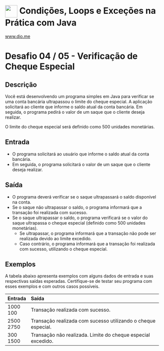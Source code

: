 # <img align="center" width="40px" src="https://hermes.digitalinnovation.one/assets/diome/logo-minimized.png"> Condições, Loops e Exceções na Prática com Java
www.dio.me


# Desafio 04 / 05 - Verificação de Cheque Especial
## Descrição
Você está desenvolvendo um programa simples em Java para verificar se uma conta bancária ultrapassou o limite do cheque especial. A aplicação solicitará ao cliente que informe o saldo atual da conta bancária. Em seguida, o programa pedirá o valor de um saque que o cliente deseja realizar.

O limite do cheque especial será definido como 500 unidades monetárias.

## Entrada
* O programa solicitará ao usuário que informe o saldo atual da conta bancária.
* Em seguida, o programa solicitará o valor de um saque que o cliente deseja realizar.

## Saída
* O programa deverá verificar se o saque ultrapassará o saldo disponível na conta.
* Se o saque não ultrapassar o saldo, o programa informará que a transação foi realizada com sucesso.
* Se o saque ultrapassar o saldo, o programa verificará se o valor do saque ultrapassa o cheque especial (definido como 500 unidades monetárias).
  * Se ultrapassar, o programa informará que a transação não pode ser realizada devido ao limite excedido.
  * Caso contrário, o programa informará que a transação foi realizada com sucesso, utilizando o cheque especial.

## Exemplos
A tabela abaixo apresenta exemplos com alguns dados de entrada e suas respectivas saídas esperadas. Certifique-se de testar seu programa com esses exemplos e com outros casos possíveis.

<table>
  <thead>
    <tr align="left">
      <th>Entrada</th>
      <th>Saída</th>
    </tr>
  </thead>
  <tbody align="left">
    <tr>
      <td>1000<br>
100
      </td>
      <td>Transação realizada com sucesso.
      </td>
    </tr>
    <tr>
      <td>2500 <br>
2750
      </td>
      <td>Transação realizada com sucesso utilizando o cheque especial.</td>
    </tr>
    <tr>
      <td>300<br>
1500</td>
      <td>Transação não realizada. Limite do cheque especial excedido.</td>   
    </tr>
  </tbody>
  <tfoot></tfoot>
</table>
